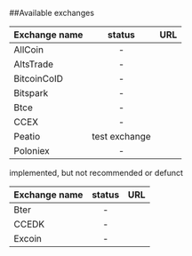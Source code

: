 ##Available exchanges

| Exchange name        | status   |  URL |
| ------------- |:-------------:| -------------:| 
| AllCoin    | -  |   |
| AltsTrade    | -  |   |
| BitcoinCoID    | -  |   |
| Bitspark    | -  |   |
| Btce    | -  |   |
| CCEX    | -  |   |
| Peatio    | test exchange  |   |
| Poloniex    | -  |   |

implemented, but not recommended or defunct

| Exchange name        | status   |  URL |
| ------------- |:-------------:| -------------:| 
| Bter    | -  |   |
| CCEDK    | -  |   |
| Excoin    | -  |   |
